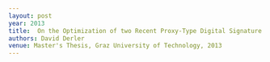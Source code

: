 ```yaml
---
layout: post
year: 2013
title:  On the Optimization of two Recent Proxy-Type Digital Signature Schemes and their Efficient Implementation in Java
authors: David Derler
venue: Master's Thesis, Graz University of Technology, 2013 
---
```


